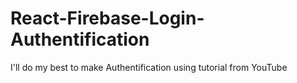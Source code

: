 # React-Firebase-Login-Authentification
I'll do my best to make Authentification using tutorial from YouTube
